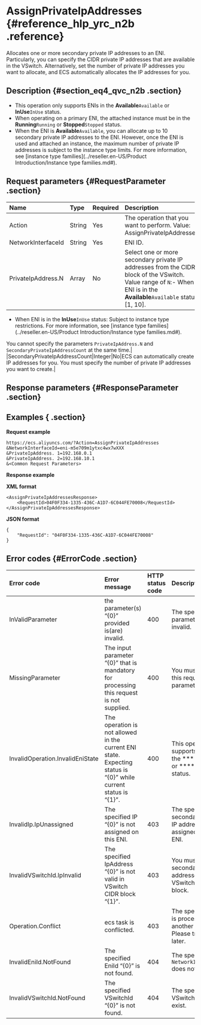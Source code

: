 # AssignPrivateIpAddresses {#reference_hlp_yrc_n2b .reference}

Allocates one or more secondary private IP addresses to an ENI. Particularly, you can specify the CIDR private IP addresses that are available in the VSwitch. Alternatively, set the number of private IP addresses you want to allocate, and ECS automatically allocates the IP addresses for you.

## Description {#section_eq4_qvc_n2b .section}

-   This operation only supports ENIs in the **Available**`Available` or **InUse**`InUse` status.
-   When operating on a primary ENI, the attached instance must be in the **Running**`Running` or **Stopped**`Stopped` status.
-   When the ENI is **Available**`Available`, you can allocate up to 10 secondary private IP addresses to the ENI. However, once the ENI is used and attached an instance, the maximum number of private IP addresses is subject to the instance type limits. For more information, see [instance type families](../reseller.en-US/Product Introduction/Instance type families.md#).

## Request parameters {#RequestParameter .section}

|Name|Type|Required|Description|
|:---|:---|:-------|:----------|
|Action|String|Yes|The operation that you want to perform. Value: AssignPrivateIpAddresses.|
|NetworkInterfaceId|String|Yes|ENI ID.|
|PrivateIpAddress.N|Array|No|Select one or more secondary private IP addresses from the CIDR block of the VSwitch. Value range of `N`:-   When ENI is in the **Available**`Available` status: \[1, 10\].
-   When ENI is in the **InUse**`InUse` status: Subject to instance type restrictions. For more information, see [instance type families](../reseller.en-US/Product Introduction/Instance type families.md#).

You cannot specify the parameters `PrivateIpAddress.N` and `SecondaryPrivateIpAddressCount` at the same time.|
|SecondaryPrivateIpAddressCount|Integer|No|ECS can automatically create IP addresses for you. You must specify the number of private IP addresses you want to create.|

## Response parameters {#ResponseParameter .section}

## Examples { .section}

**Request example** 

```
https://ecs.aliyuncs.com/?Action=AssignPrivateIpAddresses
&NetworkInterfaceId=eni-m5e709m1ytxc4wx7wXXX
&PrivateIpAddress. 1=192.168.0.1
&PrivateIpAddress. 2=192.168.10.1
&<Common Request Parameters>
```

**Response example** 

**XML format**

```
<AssignPrivateIpAddressesResponse>
    <RequestId>04F0F334-1335-436C-A1D7-6C044FE70008</RequestId>
</AssignPrivateIpAddressesResponse>
```

**JSON format** 

```
{
    "RequestId": "04F0F334-1335-436C-A1D7-6C044FE70008"
}
```

## Error codes {#ErrorCode .section}

|Error code|Error message|HTTP status code|Description|
|:---------|:------------|:---------------|:----------|
|InValidParameter|the parameter\(s\) “\{0\}” provided is\(are\) invalid.|400|The specified parameter is invalid.|
|MissingParameter|The input parameter “\{0\}” that is mandatory for processing this request is not supplied.|400|You must specify this required parameters.|
|InvalidOperation.InvalidEniState|The operation is not allowed in the current ENI state. Expecting status is “\{0\}” while current status is “\{1\}”.|400|This operation only supports ENIs in the ****`Available` or ****`InUse` status.|
|InvalidIp.IpUnassigned|The specified IP “\{0\}” is not assigned on this ENI.|403|The specified secondary private IP address was not assigned to this ENI.|
|InvalidVSwitchId.IpInvalid|The specified IpAddress “\{0\}” is not valid in VSwitch CIDR block “\{1\}”.|403|You must select secondary IP addresses from the VSwitch's CIDR block.|
|Operation.Conflict|ecs task is conflicted.|403|The specified ENI is processing another task. Please try again later.|
|InvalidEniId.NotFound|The specified EniId “\{0\}” is not found.|404|The specified `NetworkInterfaceId` does not exist.|
|InvalidVSwitchId.NotFound|The specified VSwitchId “\{0\}” is not found.|404|The specified VSwitch does not exist.|

